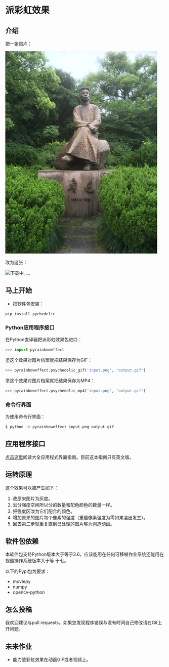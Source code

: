 # 派彩虹效果
## 介绍
把一张照片：

![下载中。。。](../images/demo0_in.png)

改为这张：

![下载中。。。](../images/demo0_out.gif)

## 马上开始
* 把软件包安装：

```
pip install pychedelic
```

### Python应用程序接口
在Python直译器把派彩虹效果包进口：

```python
>>> import pyrainboweffect
```

塗这个效果对图片档案就把结果保存为GIF：

```python
>>> pyrainboweffect.psychedelic_gif('input.png', 'output.gif')
```

塗这个效果对图片档案就把结果保存为MP4：

```python
>>> pyrainboweffect.psychedelic_mp4('input.png', 'output.gif')
```

### 命令行界面
为使用命令行界面：

```bash
$ python -m pyrainboweffect input.png output.gif
```

## 应用程序接口
[点击这里](api_documentation.md)阅读大全应用程式界面指南。目前这本指南只有英文版。

## 运转原理
这个效果可以被产生如下：
1. 改原来图片为灰度。
2. 划分强度空间所以分的数量和配色颜色的数量一样。
3. 把强度区改为它们配合的颜色。
4. 增加原来的图片每个像素的强度（重启像素强度为零如果溢出发生）。
5. 回去第二步就重复直到已处理的图片够为创造动画。

## 软件包依赖
本软件包支持Python版本大于等于3.6。应该能用在任何可移植作业系统还能用在视窗操作系统版本大于等
于七。

以下的Pypi包为要求：
* moviepy
* numpy
* opencv-python

## 怎么投稿
我欢迎建议与pull requests。如果您发现程序错误与没有时间自己修改请在Git上开问题。

## 未来作业
- 能力塗彩虹效果在动画GIF或者视频上。

